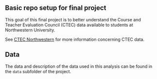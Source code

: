 ## Basic repo setup for final project

This goal of this final project is to better understand the Course and Teacher Evaluation Council (CTEC) data available to students at Northwestern University.

See [CTEC Northwestern](https://www.northwestern.edu/ctec/) for more information concerning CTEC data. 

## Data

The data and description of the data used in this analysis can be found in the `data` subfolder of the project.

